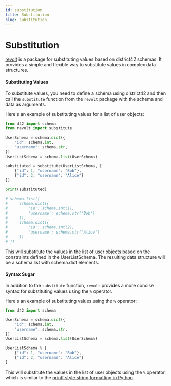 ```yaml
---
id: substitution
title: Substitution
slug: substitution
---
```

# Substitution

[revolt](https://pypi.org/project/revolt/) is a package for substituting values based on district42 schemas. It provides a simple and flexible way to substitute values in complex data structures.

#### Substituting Values

To substitute values, you need to define a schema using district42 and then call the `substitute` function from the `revolt` package with the schema and data as arguments.

Here's an example of substituting values for a list of user objects:

```python
from d42 import schema
from revolt import substitute

UserSchema = schema.dict({
    "id": schema.int,
    "username": schema.str,
})
UserListSchema = schema.list(UserSchema)

substituted = substitute(UserListSchema, [
    {"id": 1, "username": "Bob"},
    {"id": 2, "username": "Alice"}
])

print(substituted)

# schema.list([
#     schema.dict({
#         'id': schema.int(1),
#         'username': schema.str('Bob')
#     }),
#     schema.dict({
#         'id': schema.int(2),
#         'username': schema.str('Alice')
#     })
# ])
```

This will substitute the values in the list of user objects based on the constraints defined in the UserListSchema. The resulting data structure will be a schema.list with schema.dict elements.

#### Syntax Sugar

In addition to the `substitute` function, `revolt` provides a more concise syntax for substituting values using the `%` operator.

Here's an example of substituting values using the `%` operator:

```python
from d42 import schema

UserSchema = schema.dict({
    "id": schema.int,
    "username": schema.str,
})
UserListSchema = schema.list(UserSchema)

UserListSchema % [
    {"id": 1, "username": "Bob"},
    {"id": 2, "username": "Alice"}
]
```

This will substitute the values in the list of user objects using the `%` operator, which is similar to the [printf style string formatting in Python](https://docs.python.org/3/library/stdtypes.html#printf-style-string-formatting).
